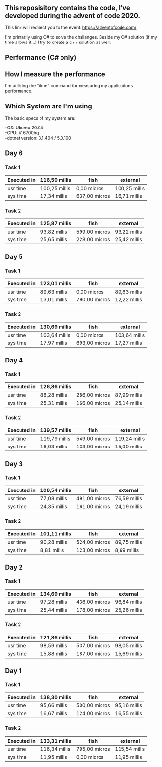 ## This reposisitory contains the code, I've developed during the advent of code 2020.
This link will redirect you to the event: https://adventofcode.com/

I'm primarily using C# to solve the challanges. Beside my C# solution (if my time allows it...) I try to create a c++ solution as well.

## Performance (C# only)

## How I measure the performance
I'm utilizing the "time" command for measuring my applications performance.

## Which System are I'm using
The basic specs of my system are:

-OS: Ubuntu 20.04\
-CPU: i7 6700hq\
-dotnet version: 3.1.404 / 5.0.100

## Day 6
### Task 1
|Executed in | 116,50 millis|    fish       |    external |
|-|-|-|-|
|   usr time  |100,25 millis |   0,00 micros | 100,25 millis |
|   sys time |  17,34 millis | 637,00 micros  | 16,71 millis|


### Task 2
|Executed in  |125,87 millis   | fish       |    external |
|-|-|-|-|
  | usr time |  93,82 millis|  599,00 micros | 93,22 millis |
  | sys time  | 25,65 millis | 228,00 micros |  25,42 millis|

## Day 5
### Task 1
|Executed in | 123,01 millis   | fish        |   external |
|-|-|-|-|
 |  usr time  | 89,63 millis  |  0,00 micros  | 89,63 millis |
 |  sys time  | 13,01 millis | 790,00 micros  | 12,22 millis|
   
   
### Task 2
|Executed in  |130,69 millis |   fish        |   external |
|-|-|-|-|
 |  usr time | 103,64 millis |   0,00 micros | 103,64 millis |
  | sys time  | 17,97 millis | 693,00 micros  | 17,27 millis|
   
## Day 4
### Task 1
|Executed in  |126,86 millis  |  fish  |         external |
|-|-|-|-|
 |  usr time  | 88,28 millis | 286,00 micros |  87,99 millis |
 |  sys time  | 25,31 millis | 166,00 micros |  25,14 millis|

### Task 2
|Executed in | 139,57 millis   | fish          | external |
|-|-|-|-|
 |  usr time | 119,79 millis | 549,00 micros | 119,24 millis |
 |  sys time |  16,03 millis | 133,00 micros  | 15,90 millis|


## Day 3
### Task 1
|Executed in | 108,54 millis  |  fish         |  external 
|-|-|-|-|
  | usr time  | 77,08 millis | 491,00 micros  | 76,59 millis 
  | sys time  | 24,35 millis | 161,00 micros   |24,19 millis
   
### Task 2
|Executed in  |101,11 millis    |fish      |     external 
|-|-|-|-|
   |usr time  | 90,28 millis | 524,00 micros  | 89,75 millis 
  | sys time  |  8,81 millis | 123,00 micros  |  8,69 millis 
   
## Day 2
### Task 1
|Executed in | 134,69 millis  |  fish         |  external |
|-|-|-|-|
|   usr time |  97,28 millis  |436,00 micros  | 96,84 millis |
|   sys time |  25,44 millis  |178,00 micros   |25,26 millis|

### Task 2
|Executed in | 121,86 millis  |  fish      |     external 
|-|-|-|-|
 |  usr time  | 98,59 millis | 537,00 micros |  98,05 millis 
 |  sys time  | 15,88 millis | 187,00 micros |  15,69 millis 
   
## Day 1
### Task 1
|Executed in | 138,30 millis |   fish     |      external |
|-|-|-|-|
 |  usr time  | 95,66 millis | 500,00 micros  | 95,16 millis |
 |  sys time |  16,67 millis | 124,00 micros  | 16,55 millis |

### Task 2
| Executed in |  133,31 millis   |  fish        |    external | 
|-|-|-|-|
 |   usr time |  116,34 millis |  795,00 micros |  115,54 millis | 
 |   sys time  |  11,95 millis  |   0,00 micros  |  11,95 millis| 
